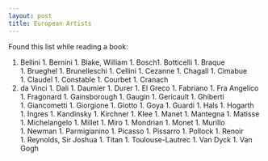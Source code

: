 ```yaml
---
layout: post
title: European Artists
---
```


Found this list while reading a book:

1. Bellini
1. Bernini
1. Blake, William
1. Bosch1. Botticelli
1. Braque
1. Brueghel
1. Brunelleschi
1. Cellini
1. Cezanne
1. Chagall
1. Cimabue
1. Claudel
1. Constable
1. Courbet
1. Cranach
1. da Vinci
1. Dali
1. Daumier
1. Durer
1. El Greco
1. Fabriano
1. Fra Angelico
1. Fragonard
1. Gainsborough
1. Gaugin
1. Gericault
1. Ghiberti
1. Giancometti
1. Giorgione
1. Giotto
1. Goya
1. Guardi
1. Hals
1. Hogarth
1. Ingres
1. Kandinsky
1. Kirchner
1. Klee
1. Manet
1. Mantegna
1. Matisse
1. Michelangelo
1. Millet
1. Miro
1. Mondrian
1. Monet
1. Murillo
1. Newman
1. Parmigianino
1. Picasso
1. Pissarro
1. Pollock
1. Renoir
1. Reynolds, Sir Joshua
1. Titan
1. Toulouse-Lautrec
1. Van Dyck
1. Van Gogh
